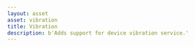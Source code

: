 ```yaml
---
layout: asset
asset: vibration
title: Vibration
description: b'Adds support for device vibration service.'
---
```


